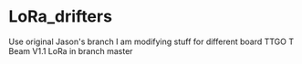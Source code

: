 # LoRa_drifters
Use original Jason's branch 
I am modifying stuff for different board TTGO T Beam V1.1 LoRa in branch master
